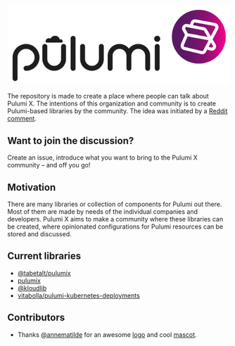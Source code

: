 ![](assets/logo.png)

The repository is made to create a place where people can talk about Pulumi X. The intentions of this organization and community is to create Pulumi-based libraries by the community. The idea was initiated by a [Reddit comment][reddit-comment].

## Want to join the discussion?

Create an issue, introduce what you want to bring to the Pulumi X community – and off you go!

## Motivation

There are many libraries or collection of components for Pulumi out there. Most of them are made by needs of the individual companies and developers. Pulumi X aims to make a community where these libraries can
be created, where opinionated configurations for Pulumi resources can be stored and discussed.

## Current libraries

- [@tabetalt/pulumix](https://github.com/tabetalt/pulumix)
- [pulumix](https://github.com/codedevote/pulumix)
- [@kloudlib](https://github.com/place1/kloudlib)
- [vitabolla/pulumi-kubernetes-deployments](https://github.com/vitobotta/pulumi-kubernetes-deployments)


[reddit-comment]: https://www.reddit.com/r/kubernetes/comments/fqozeq/automating_deployments_to_kubernetes_with_pulumi/flsnysp/

## Contributors

- Thanks [@annematilde](https://github.com/annematilde) for an awesome [logo](assets/logo.png) and cool [mascot](assets/mascot.png).
